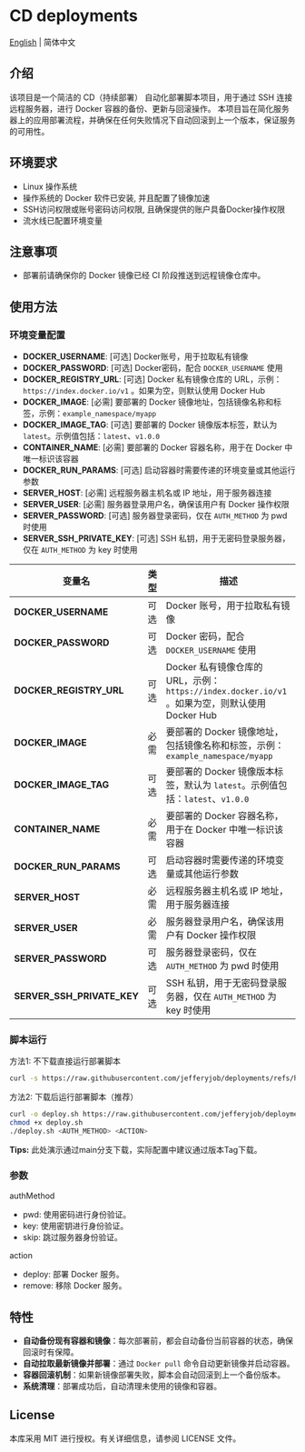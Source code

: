 # CD deployments

[English](README.md) | 简体中文

## 介绍
该项目是一个简洁的 CD（持续部署） 自动化部署脚本项目，用于通过 SSH 连接远程服务器，进行 Docker 容器的备份、更新与回滚操作。 本项目旨在简化服务器上的应用部署流程，并确保在任何失败情况下自动回滚到上一个版本，保证服务的可用性。

## 环境要求
- Linux 操作系统
- 操作系统的 Docker 软件已安装, 并且配置了镜像加速
- SSH访问权限或账号密码访问权限, 且确保提供的账户具备Docker操作权限
- 流水线已配置环境变量

## 注意事项
- 部署前请确保你的 Docker 镜像已经 CI 阶段推送到远程镜像仓库中。

## 使用方法

### 环境变量配置
- **DOCKER_USERNAME**: [可选] Docker账号，用于拉取私有镜像
- **DOCKER_PASSWORD**: [可选] Docker密码，配合 `DOCKER_USERNAME` 使用
- **DOCKER_REGISTRY_URL**: [可选] Docker 私有镜像仓库的 URL，示例：`https://index.docker.io/v1` 。如果为空，则默认使用 Docker Hub
- **DOCKER_IMAGE**: [必需] 要部署的 Docker 镜像地址，包括镜像名称和标签，示例：`example_namespace/myapp`
- **DOCKER_IMAGE_TAG**: [可选] 要部署的 Docker 镜像版本标签，默认为 `latest`。示例值包括：`latest`、`v1.0.0`
- **CONTAINER_NAME**: [必需] 要部署的 Docker 容器名称，用于在 Docker 中唯一标识该容器
- **DOCKER_RUN_PARAMS**: [可选] 启动容器时需要传递的环境变量或其他运行参数
- **SERVER_HOST**: [必需] 远程服务器主机名或 IP 地址，用于服务器连接
- **SERVER_USER**: [必需] 服务器登录用户名，确保该用户有 Docker 操作权限
- **SERVER_PASSWORD**: [可选] 服务器登录密码，仅在 `AUTH_METHOD` 为 pwd 时使用
- **SERVER_SSH_PRIVATE_KEY**: [可选] SSH 私钥，用于无密码登录服务器，仅在 `AUTH_METHOD` 为 key 时使用

| 变量名                     | 类型   | 描述                                                         |
|--------------------------|------|------------------------------------------------------------|
| **DOCKER_USERNAME**      | 可选   | Docker 账号，用于拉取私有镜像                                     |
| **DOCKER_PASSWORD**      | 可选   | Docker 密码，配合 `DOCKER_USERNAME` 使用                       |
| **DOCKER_REGISTRY_URL**  | 可选   | Docker 私有镜像仓库的 URL，示例：`https://index.docker.io/v1` 。如果为空，则默认使用 Docker Hub |
| **DOCKER_IMAGE**         | 必需   | 要部署的 Docker 镜像地址，包括镜像名称和标签，示例：`example_namespace/myapp` |
| **DOCKER_IMAGE_TAG**     | 可选   | 要部署的 Docker 镜像版本标签，默认为 `latest`。示例值包括：`latest`、`v1.0.0` |
| **CONTAINER_NAME**       | 必需   | 要部署的 Docker 容器名称，用于在 Docker 中唯一标识该容器               |
| **DOCKER_RUN_PARAMS**    | 可选   | 启动容器时需要传递的环境变量或其他运行参数                           |
| **SERVER_HOST**          | 必需   | 远程服务器主机名或 IP 地址，用于服务器连接                          |
| **SERVER_USER**          | 必需   | 服务器登录用户名，确保该用户有 Docker 操作权限                      |
| **SERVER_PASSWORD**      | 可选   | 服务器登录密码，仅在 `AUTH_METHOD` 为 pwd 时使用                    |
| **SERVER_SSH_PRIVATE_KEY**| 可选   | SSH 私钥，用于无密码登录服务器，仅在 `AUTH_METHOD` 为 key 时使用      |


### 脚本运行

方法1: 不下载直接运行部署脚本
```bash
curl -s https://raw.githubusercontent.com/jefferyjob/deployments/refs/heads/main/scripts/deploy.docker.sh | bash -s -- <AUTH_METHOD> <ACTION>
```

方法2:  下载后运行部署脚本（推荐）
```bash
curl -o deploy.sh https://raw.githubusercontent.com/jefferyjob/deployments/refs/heads/main/scripts/deploy.docker.sh
chmod +x deploy.sh
./deploy.sh <AUTH_METHOD> <ACTION>
```

**Tips:** 此处演示通过main分支下载，实际配置中建议通过版本Tag下载。

### 参数
authMethod
- pwd: 使用密码进行身份验证。
- key: 使用密钥进行身份验证。
- skip: 跳过服务器身份验证。

action
- deploy: 部署 Docker 服务。
- remove: 移除 Docker 服务。

## 特性
- **自动备份现有容器和镜像**：每次部署前，都会自动备份当前容器的状态，确保回滚时有保障。
- **自动拉取最新镜像并部署**：通过 `Docker pull` 命令自动更新镜像并启动容器。
- **容器回滚机制**：如果新镜像部署失败，脚本会自动回滚到上一个备份版本。
- **系统清理**：部署成功后，自动清理未使用的镜像和容器。

## License
本库采用 MIT 进行授权。有关详细信息，请参阅 LICENSE 文件。
